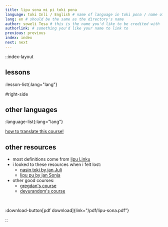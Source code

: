 ```yaml
---
title: lipu sona mi pi toki pona
language: toki Inli / English # name of language in toki pona / name of language in the language
lang: en # should be the same as the directory's name
author: soweli Tesa # this is the name you'd like to be credited with
authorlink: # something you'd like your name to link to
previous: previous
index: index
next: next
---
```


<!-- 
note for translators: feel free to change the file names! just make sure to keep the numbers at the start, so they show up in the right order. 
-->

::index-layout

## lessons
<!-- this will automatically generate the list of lessons -->
:lesson-list{:lang="lang"}

#right-side

## other languages
<!-- this will automatically generate the list of languages -->
:language-list{:lang="lang"}

<!-- you probably want to remove this link from your translation -->
[how to translate this course!](/en/translate) 

## other resources

- most definitions come from [lipu Linku](https://linku.la/)
- i looked to these resources when i felt lost:
  - [nasin toki by jan Juli](https://github.com/kilipan/nasin-toki)
  - [lipu pu by jan Sonja](https://tokipona.org/)
- other good courses:
  - [gregdan's course](https://mun.la/toki-pona/)
  - [devurandom's course](https://lipu-sona.pona.la/)

<br />

:download-button[pdf download]{link="/pdf/lipu-sona.pdf"}

::
